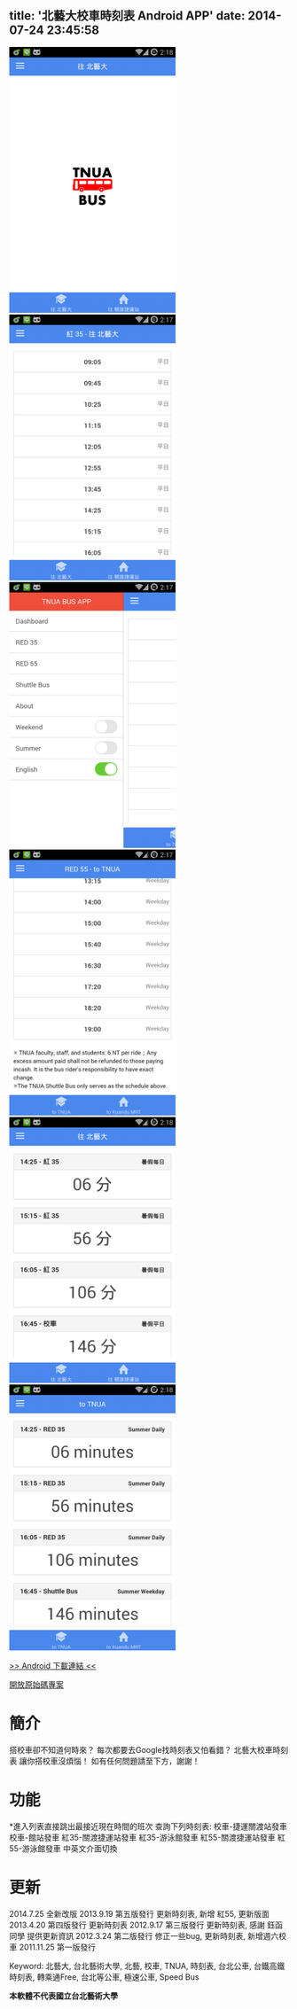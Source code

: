 title: '北藝大校車時刻表 Android APP'
date: 2014-07-24 23:45:58
---

<img src="https://raw.githubusercontent.com/imZack/tnua-bus/master/screenshots/tnua_4.png" width="300px" style="display: inline-block;"> <img src="https://raw.githubusercontent.com/imZack/tnua-bus/master/screenshots/tnua_1.png" width="300px" style="display: inline-block;"> <img src="https://raw.githubusercontent.com/imZack/tnua-bus/master/screenshots/tnua_2.png" width="300px" style="display: inline-block;"> <img src="https://raw.githubusercontent.com/imZack/tnua-bus/master/screenshots/tnua_3.png" width="300px" style="display: inline-block;"> <img src="https://raw.githubusercontent.com/imZack/tnua-bus/master/screenshots/tnua_5.png" width="300px" style="display: inline-block;"> <img src="https://raw.githubusercontent.com/imZack/tnua-bus/master/screenshots/tnua_6.png" width="300px" style="display: inline-block;">

[>> Android 下載連結 <<](https://play.google.com/store/apps/details?id=zack.tnuabus)

[開放原始碼專案](https://github.com/imZack/tnua-bus)

簡介
====
搭校車卻不知道何時來？
每次都要去Google找時刻表又怕看錯？
北藝大校車時刻表 讓你搭校車沒煩惱！
如有任何問題請至下方，謝謝！

功能
====
*進入列表直接跳出最接近現在時間的班次
查詢下列時刻表:
校車-捷運關渡站發車
校車-館站發車
紅35-關渡捷運站發車
紅35-游泳館發車
紅55-關渡捷運站發車
紅55-游泳館發車
中英文介面切換

更新
====
2014.7.25 全新改版
2013.9.19 第五版發行 更新時刻表, 新增 紅55, 更新版面
2013.4.20  第四版發行 更新時刻表
2012.9.17  第三版發行 更新時刻表, 感謝 鈺函同學 提供更新資訊
2012.3.24  第二版發行 修正一些bug, 更新時刻表, 新增週六校車
2011.11.25 第一版發行

Keyword: 北藝大, 台北藝術大學, 北藝, 校車, TNUA, 時刻表, 台北公車, 台鐵高鐵時刻表, 轉乘通Free, 台北等公車, 極速公車, Speed Bus

**本軟體不代表國立台北藝術大學**
